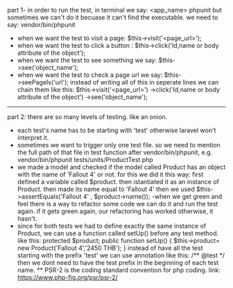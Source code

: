 part 1-
in order to run the test, in terminal  we say:  <app_name> phpunit
but sometimes we can't do it becuase it can't find the executable. we need to say: vendor/bin/phpunit
- when we want the test to visit a page:   $this->visit('<page_url>');
- when we want the test to click a button :  $this->click('Id,name or body attribute of the object');
- when we want the test to see something we say: $this->see('object_name');
- when we want the test to check a page url we say: $this->seePageIs('url');
instead of writing all of this in seperate lines we can chain them like this: $this->visit('<page_url>')
->click('Id,name or body attribute of the object')
->see('object_name');
------------------------------
part 2:
there are so many levels of testing. like an onion. 
- each test's name has to be starting with 'test' otherwise laravel won't interpret it. 
- sometimes we want to trigger only one test file. so we need to mention the full path of that file in test function after vendor/bin/phpunit, e.g.
vendor/bin/phpunit tests/units/ProductTest.php
- we made a model and checked if the model called Product has an object with the name of 'Fallout 4' or not. for this we did it this way:
first defined a variable called $product. then istantiated it as an instance of Product. then made its name equal to 'Fallout 4' then we used
$this->assertEquals('Fallout 4' , $product->name());
-when we get green and feel there is a way to refactor some code we can do it and run the test again. if it gets green again, our refactoring has worked otherwise, it hasn't.
- since for both tests we had to define exactly the same instance of Product, we can use a function called setUp() before any test method. 
like this:
 protected $product;
    public function setUp()
    {
        $this->product= new Product('Fallout 4','2450 THB');
    }
instead of have all the test starting with the prefix 'test' we can use annotation like this:  /** @test */
then we dont need to have the test prefix in the beginning of each test name.
** PSR-2 is the coding standard convention for php coding. link: https://www.php-fig.org/psr/psr-2/
